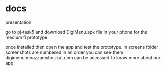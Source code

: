 # docs
presentation

go to pj-task5 and download DigiMenu.apk file in your phone for the medium fi prototype.

once installed then open the app and test the prototype.
in screens folder screenshots are numbered in an order you can see them
digimenu.moazzamshoukat.com can be accessed to know more about our app
